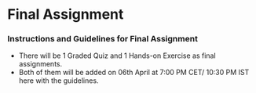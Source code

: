 # Final Assignment

### Instructions and Guidelines for Final Assignment

* There will be 1 Graded Quiz and 1 Hands-on Exercise as final assignments.&#x20;
* Both of them will be added on 06th April at 7:00 PM CET/ 10:30 PM IST here with the guidelines.
